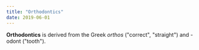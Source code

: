 ```yaml
---
title: "Orthodontics"
date: 2019-06-01
---
```


**Orthodontics** is derived from the Greek *orthos* ("correct", "straight") and -odont ("tooth").


